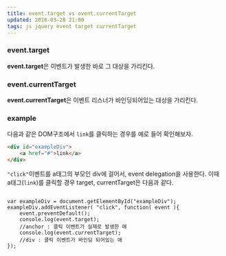 ```yaml
---
title: event.target vs event.currentTarget  
updated: 2016-03-28 21:00
tags: js jquery event target currentTarget
---
```


### event.target    
**event.target**은 이벤트가 발생한 바로 그 대상을 가리킨다. 

### event.currentTarget
**event.currentTarget**은 이벤트 리스너가 바인딩되어있는 대상을 가리킨다. 


### example

다음과 같은 DOM구조에서 `link`를 클릭하는 경우를 예로 들어 확인해보자.

```html
<div id="exampleDiv">
	<a href="#">link</a>
</div>
```

`"click"`이벤트를 a태그의 부모인 div에 걸어서, event delegation을 사용한다. 
이때 a태그(`link`)를 클릭할 경우 target, currentTarget은 다음과 같다. 

<pre class="language-javascript"><code>
var exampleDiv = document.getElementById("exampleDiv");
exampleDiv.addEventListener( "click", function( event ){
    event.preventDefault();
    console.log(event.target); 
    //anchor : 클릭 이벤트가 실제로 발생한 애  
    console.log(event.currentTarget); 
    //div : 클릭 이벤트가 바인딩 되어있는 애 
});
</code></pre>

